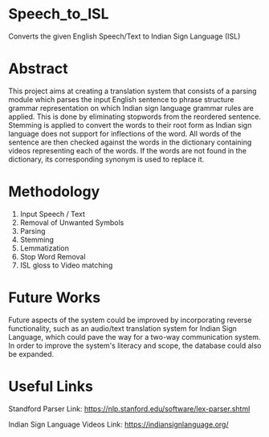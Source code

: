 # Speech_to_ISL
Converts the given English Speech/Text to Indian Sign Language (ISL)

# Abstract

This project aims at creating a translation system that consists of a parsing module which parses the input English sentence to phrase structure grammar representation on which Indian sign language grammar rules are applied. This is done by eliminating stopwords from the reordered sentence. Stemming is applied to convert the words to their root form as Indian sign language does not support for inflections of the word. All words of the sentence are then checked against the words in the dictionary containing videos representing each of the words. If the words are not found in the dictionary, its corresponding synonym is used to replace it.

# Methodology

1. Input Speech / Text
2. Removal of Unwanted Symbols
3. Parsing
4. Stemming
5. Lemmatization
6. Stop Word Removal
7. ISL gloss to Video matching

# Future Works

Future aspects of the system could be improved by incorporating reverse functionality, such as an audio/text translation system for Indian Sign Language, which could pave the way for a two-way communication system. In order to improve the system's literacy and scope, the database could also be expanded.

# Useful Links

Standford Parser Link: https://nlp.stanford.edu/software/lex-parser.shtml

Indian Sign Language Videos Link: https://indiansignlanguage.org/


